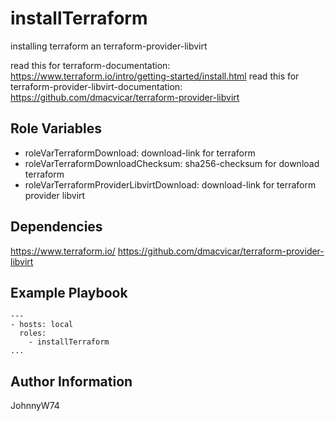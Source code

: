 installTerraform
=========

installing terraform an terraform-provider-libvirt

read this for terraform-documentation: https://www.terraform.io/intro/getting-started/install.html
read this for terraform-provider-libvirt-documentation: https://github.com/dmacvicar/terraform-provider-libvirt


Role Variables
--------------

- roleVarTerraformDownload: download-link for terraform
- roleVarTerraformDownloadChecksum: sha256-checksum for download terraform
- roleVarTerraformProviderLibvirtDownload: download-link for terraform provider libvirt

Dependencies
------------

https://www.terraform.io/
https://github.com/dmacvicar/terraform-provider-libvirt

Example Playbook
----------------

```
---
- hosts: local
  roles:
    - installTerraform
...
```

Author Information
------------------

JohnnyW74
